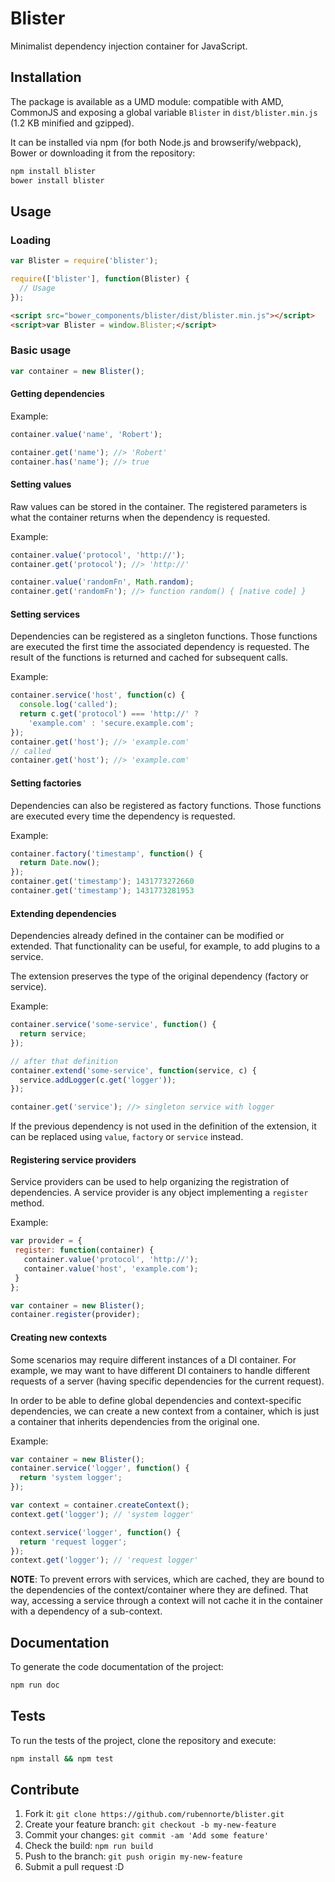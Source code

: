 # Blister

Minimalist dependency injection container for JavaScript.

## Installation

The package is available as a UMD module: compatible with AMD, CommonJS and exposing a global variable `Blister` in `dist/blister.min.js` (1.2 KB minified and gzipped).

It can be installed via npm (for both Node.js and browserify/webpack), Bower or downloading it from the repository:

```bash
npm install blister
bower install blister
```

## Usage

### Loading

```js
var Blister = require('blister');
```

```js
require(['blister'], function(Blister) {
  // Usage
});
```

```html
<script src="bower_components/blister/dist/blister.min.js"></script>
<script>var Blister = window.Blister;</script>
```

### Basic usage

```js
var container = new Blister();
```

#### Getting dependencies

Example:

```js
container.value('name', 'Robert');

container.get('name'); //> 'Robert'
container.has('name'); //> true
```

#### Setting values

Raw values can be stored in the container. The registered parameters is what the container returns when the dependency is requested.

Example:

```js
container.value('protocol', 'http://');
container.get('protocol'); //> 'http://'

container.value('randomFn', Math.random);
container.get('randomFn'); //> function random() { [native code] }
```

#### Setting services

Dependencies can be registered as a singleton functions. Those functions are executed the first time the associated dependency is requested. The result of the functions is returned and cached for subsequent calls.

Example:

```js
container.service('host', function(c) {
  console.log('called');
  return c.get('protocol') === 'http://' ?
    'example.com' : 'secure.example.com';
});
container.get('host'); //> 'example.com'
// called
container.get('host'); //> 'example.com'
```

#### Setting factories

Dependencies can also be registered as factory functions. Those functions are executed every time the dependency is requested.

Example:

```js
container.factory('timestamp', function() {
  return Date.now();
});
container.get('timestamp'); 1431773272660
container.get('timestamp'); 1431773281953
```

#### Extending dependencies

Dependencies already defined in the container can be modified or extended. That functionality can be useful, for example, to add plugins to a service.

The extension preserves the type of the original dependency (factory or service).

Example:

```js
container.service('some-service', function() {
  return service;
});

// after that definition
container.extend('some-service', function(service, c) {
  service.addLogger(c.get('logger'));
});

container.get('service'); //> singleton service with logger
```

If the previous dependency is not used in the definition of the extension, it can be replaced using `value`, `factory` or `service` instead.

#### Registering service providers

Service providers can be used to help organizing the registration of dependencies. A service provider is any object implementing a `register` method.

Example:

```javascript
var provider = {
 register: function(container) {
   container.value('protocol', 'http://');
   container.value('host', 'example.com');
 }
};

var container = new Blister();
container.register(provider);
```

#### Creating new contexts

Some scenarios may require different instances of a DI container. For example, we may want to have different DI containers to handle different requests of a server (having specific dependencies for the current request).

In order to be able to define global dependencies and context-specific dependencies, we can create a new context from a container, which is just a container that inherits dependencies from the original one.

Example:

```javascript
var container = new Blister();
container.service('logger', function() {
  return 'system logger';
});

var context = container.createContext();
context.get('logger'); // 'system logger'

context.service('logger', function() {
  return 'request logger';
});
context.get('logger'); // 'request logger'
```

__NOTE__: To prevent errors with services, which are cached, they are bound to the dependencies of the context/container where they are defined. That way, accessing a service through a context will not cache it in the container with a dependency of a sub-context.

## Documentation

To generate the code documentation of the project:

```bash
npm run doc
```

## Tests

To run the tests of the project, clone the repository and execute:

```bash
npm install && npm test
```

## Contribute

1. Fork it: `git clone https://github.com/rubennorte/blister.git`
2. Create your feature branch: `git checkout -b my-new-feature`
3. Commit your changes: `git commit -am 'Add some feature'`
4. Check the build: `npm run build`
4. Push to the branch: `git push origin my-new-feature`
5. Submit a pull request :D

